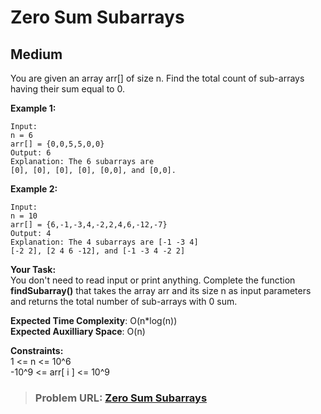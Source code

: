 # **Zero Sum Subarrays**

## **Medium**

You are given an array arr\[\] of size n. Find the total count of sub-arrays having their sum equal to 0.

**Example 1:**

```
Input:
n = 6
arr[] = {0,0,5,5,0,0}
Output: 6
Explanation: The 6 subarrays are
[0], [0], [0], [0], [0,0], and [0,0].
```

**Example 2:**

```
Input:
n = 10
arr[] = {6,-1,-3,4,-2,2,4,6,-12,-7}
Output: 4
Explanation: The 4 subarrays are [-1 -3 4]
[-2 2], [2 4 6 -12], and [-1 -3 4 -2 2]
```

**Your Task:**  
You don't need to read input or print anything. Complete the function **findSubarray()** that takes the array arr and its size n as input parameters and returns the total number of sub-arrays with 0 sum.

**Expected Time Complexity**: O(n\*log(n))  
**Expected Auxilliary Space**: O(n)

**Constraints:**  
1 &lt;= n &lt;= 10^6  
-10^9 &lt;= arr\[ i \] &lt;= 10^9

> ### **Problem URL: [Zero Sum Subarrays](https://practice.geeksforgeeks.org/problems/zero-sum-subarrays1825/1)**
